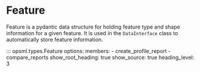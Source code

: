 # Feature

Feature is a pydantic data structure for holding feature type and shape information for a given feature. It is used in the `DataInterface` class to automatically store feature information.


::: opsml.types.Feature
    options:
        members:
            - create_profile_report
            - compare_reports
        show_root_heading: true
        show_source: true
        heading_level: 3